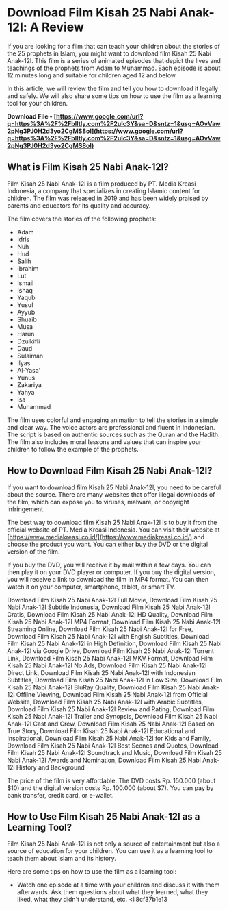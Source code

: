 # Download Film Kisah 25 Nabi Anak-12l: A Review
 
If you are looking for a film that can teach your children about the stories of the 25 prophets in Islam, you might want to download film Kisah 25 Nabi Anak-12l. This film is a series of animated episodes that depict the lives and teachings of the prophets from Adam to Muhammad. Each episode is about 12 minutes long and suitable for children aged 12 and below.
 
In this article, we will review the film and tell you how to download it legally and safely. We will also share some tips on how to use the film as a learning tool for your children.
 
**Download File - [https://www.google.com/url?q=https%3A%2F%2Fblltly.com%2F2uIc3Y&sa=D&sntz=1&usg=AOvVaw2pNg3PJ0H2d3yo2CgMS8ol](https://www.google.com/url?q=https%3A%2F%2Fblltly.com%2F2uIc3Y&sa=D&sntz=1&usg=AOvVaw2pNg3PJ0H2d3yo2CgMS8ol)**


 
## What is Film Kisah 25 Nabi Anak-12l?
 
Film Kisah 25 Nabi Anak-12l is a film produced by PT. Media Kreasi Indonesia, a company that specializes in creating Islamic content for children. The film was released in 2019 and has been widely praised by parents and educators for its quality and accuracy.
 
The film covers the stories of the following prophets:
 
- Adam
- Idris
- Nuh
- Hud
- Salih
- Ibrahim
- Lut
- Ismail
- Ishaq
- Yaqub
- Yusuf
- Ayyub
- Shuaib
- Musa
- Harun
- Dzulkifli
- Daud
- Sulaiman
- Ilyas
- Al-Yasa'
- Yunus
- Zakariya
- Yahya
- Isa
- Muhammad

The film uses colorful and engaging animation to tell the stories in a simple and clear way. The voice actors are professional and fluent in Indonesian. The script is based on authentic sources such as the Quran and the Hadith. The film also includes moral lessons and values that can inspire your children to follow the example of the prophets.
  
## How to Download Film Kisah 25 Nabi Anak-12l?
  
If you want to download film Kisah 25 Nabi Anak-12l, you need to be careful about the source. There are many websites that offer illegal downloads of the film, which can expose you to viruses, malware, or copyright infringement.
  
The best way to download film Kisah 25 Nabi Anak-12l is to buy it from the official website of PT. Media Kreasi Indonesia. You can visit their website at [https://www.mediakreasi.co.id/](https://www.mediakreasi.co.id/) and choose the product you want. You can either buy the DVD or the digital version of the film.
  
If you buy the DVD, you will receive it by mail within a few days. You can then play it on your DVD player or computer. If you buy the digital version, you will receive a link to download the film in MP4 format. You can then watch it on your computer, smartphone, tablet, or smart TV.
 
Download Film Kisah 25 Nabi Anak-12l Full Movie,  Download Film Kisah 25 Nabi Anak-12l Subtitle Indonesia,  Download Film Kisah 25 Nabi Anak-12l Gratis,  Download Film Kisah 25 Nabi Anak-12l HD Quality,  Download Film Kisah 25 Nabi Anak-12l MP4 Format,  Download Film Kisah 25 Nabi Anak-12l Streaming Online,  Download Film Kisah 25 Nabi Anak-12l for Free,  Download Film Kisah 25 Nabi Anak-12l with English Subtitles,  Download Film Kisah 25 Nabi Anak-12l in High Definition,  Download Film Kisah 25 Nabi Anak-12l via Google Drive,  Download Film Kisah 25 Nabi Anak-12l Torrent Link,  Download Film Kisah 25 Nabi Anak-12l MKV Format,  Download Film Kisah 25 Nabi Anak-12l No Ads,  Download Film Kisah 25 Nabi Anak-12l Direct Link,  Download Film Kisah 25 Nabi Anak-12l with Indonesian Subtitles,  Download Film Kisah 25 Nabi Anak-12l in Low Size,  Download Film Kisah 25 Nabi Anak-12l BluRay Quality,  Download Film Kisah 25 Nabi Anak-12l Offline Viewing,  Download Film Kisah 25 Nabi Anak-12l from Official Website,  Download Film Kisah 25 Nabi Anak-12l with Arabic Subtitles,  Download Film Kisah 25 Nabi Anak-12l Review and Rating,  Download Film Kisah 25 Nabi Anak-12l Trailer and Synopsis,  Download Film Kisah 25 Nabi Anak-12l Cast and Crew,  Download Film Kisah 25 Nabi Anak-12l Based on True Story,  Download Film Kisah 25 Nabi Anak-12l Educational and Inspirational,  Download Film Kisah 25 Nabi Anak-12l for Kids and Family,  Download Film Kisah 25 Nabi Anak-12l Best Scenes and Quotes,  Download Film Kisah 25 Nabi Anak-12l Soundtrack and Music,  Download Film Kisah 25 Nabi Anak-12l Awards and Nomination,  Download Film Kisah 25 Nabi Anak-12l History and Background
  
The price of the film is very affordable. The DVD costs Rp. 150.000 (about $10) and the digital version costs Rp. 100.000 (about $7). You can pay by bank transfer, credit card, or e-wallet.
  
## How to Use Film Kisah 25 Nabi Anak-12l as a Learning Tool?
  
Film Kisah 25 Nabi Anak-12l is not only a source of entertainment but also a source of education for your children. You can use it as a learning tool to teach them about Islam and its history.
  
Here are some tips on how to use the film as a learning tool:

- Watch one episode at a time with your children and discuss it with them afterwards. Ask them questions about what they learned, what they liked, what they didn't understand, etc.
<li8cf37b1e13



